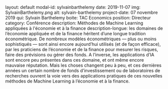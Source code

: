 layout: default
modal-id: sylvainbarthelemy
date: 2019-11-07
img: SylvainBarthelemy.png
alt: sylvain-barthelemy
project-date: 07 novembre 2019
qui: Sylvain Barthelemy
boite: TAC Economics
position: Directeur<br>
category: Conférence
description: Méthodes de Machine Learning appliquées à l'économie et à la finance
description-longue: les domaines de l’économie appliquée et de la finance héritent d’une longue tradition économétrique. De nombreux modèles économétriques — plus ou moins sophistiqués — sont ainsi encore aujourd’hui utilisés (et de façon efficace), par les praticiens de l’économie et de la finance pour mesurer les risques, faire des prévisions ou gérer des fonds. A l’inverse, les applications d’IA sont encore peu présentes dans ces domaine, et ont même encore mauvaise réputation. Mais les choses changent peu à peu, et ces dernières années un certain nombre de fonds d’investissement ou de laboratoires de recherches ouvrent la voie vers des applications pratiques de ces nouvelles méthodes de Machine Learning à l’économie et à la finance.
